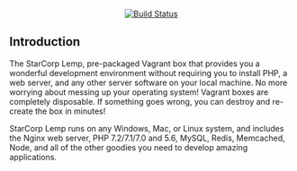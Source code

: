 <p align="center">
<a href="https://travis-ci.org/tmsouza/starcorp-lemp"><img src="https://travis-ci.org/tmsouza/starcorp-lemp.svg" alt="Build Status"></a>
</p>

## Introduction

The StarCorp Lemp, pre-packaged Vagrant box that provides you a wonderful development environment without requiring you to install PHP, a web server, and any other server software on your local machine. No more worrying about messing up your operating system! Vagrant boxes are completely disposable. If something goes wrong, you can destroy and re-create the box in minutes!

StarCorp Lemp runs on any Windows, Mac, or Linux system, and includes the Nginx web server, PHP 7.2/7.1/7.0 and 5.6, MySQL, Redis, Memcached, Node, and all of the other goodies you need to develop amazing applications.
